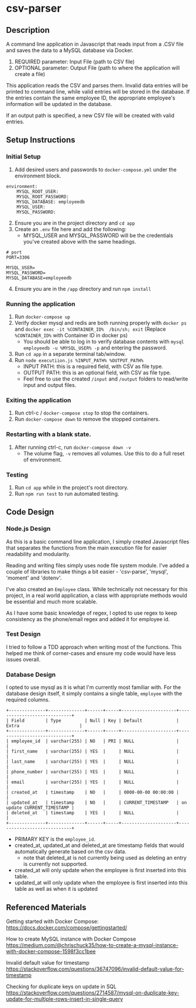 # csv-parser

## Description
A command line application in Javascript that reads input from a .CSV file and saves the data to a MySQL database via Docker.

1. REQUIRED parameter: Input File (path to CSV file)
2. OPTIONAL parameter: Output File (path to where the application will create a file)

This application reads the CSV and parses them.
Invalid data entries will be printed to command line, while valid entries will be stored in the database.
If the entries contain the same employee ID, the appropriate employee's information will be updated in the database.

If an output path is specified, a new CSV file will be created with valid entries.

## Setup Instructions

### Initial Setup
1. Add desired users and passwords to `docker-compose.yml` under the environment block.
```
environment:
    MYSQL_ROOT_USER:
    MYSQL_ROOT_PASSWORD: 
    MYSQL_DATABASE: employeedb
    MYSQL_USER: 
    MYSQL_PASSWORD: 
```
2. Ensure you are in the project directory and  `cd app`
3. Create an `.env` file here and add the following:
    - MYSQL_USER and MYSQL_PASSWORD will be the credentials you've created above with the same headings.
```
# port
PORT=3306

MYSQL_USER=
MYSQL_PASSWORD=
MYSQL_DATABASE=employeedb
```
4. Ensure you are in the `/app` directory and run `npm install` 

### Running the application

1. Run `docker-compose up`
2. Verify docker mysql and redis are both running properly with `docker ps` and
`docker exec -it %CONTAINER_ID%  /bin/sh; exit` (Replace `%CONTAINER_ID%` with Container ID in docker ps)
    - You should be able to log in to verify database contents with `mysql employeedb -u %MYSQL_USER% -p` and entering the password.
3. Run `cd app` in a separate terminal tab/window.
4. Run `node executiion.js %INPUT_PATH% %OUTPUT_PATH%`
    - INPUT PATH: this is a required field, with CSV as file type.
    - OUTPUT PATH: this is an optional field, with CSV as file type.
    - Feel free to use the created `/input` and `/output` folders to read/write input and output files.

### Exiting the application
1. Run ctrl-c / `docker-compose stop` to stop the containers.
2. Run `docker-compose down` to remove the stopped containers.

### Restarting with a blank state.
1. After running ctrl-c, run `docker-compose down -v`
    - The volume flag, `-v` removes all volumes. Use this to do a full reset of environment.

### Testing
1. Run `cd app` while in the project's root directory.
2. Run `npm run test` to run automated testing.

## Code Design
### Node.js Design
As this is a basic command line application, I simply created Javascript files that separates the functions from the main execution file for easier readability and modularity.

Reading and writing files simply uses node file system module.
I've added a couple of libraries to make things a bit easier - 'csv-parse', 'mysql', 'moment' and 'dotenv'.

I've also created an `Employee` class. While technically not necessary for this project, in a real world application, a class with appropriate methods would be essential and much more scalable.

As I have some basic knowledge of regex, I opted to use regex to keep consistency as the phone/email regex and added it for employee id.

### Test Design
I tried to follow a TDD approach when writing most of the functions. This helped me think of corner-cases and ensure my code would have less issues overall.

### Database Design
I opted to use mysql as it is what I'm currently most familiar with.
For the database design itself, it simply contains a single table, `employee` with the required columns.

```
+--------------+--------------+------+-----+---------------------+-----------------------------+
| Field        | Type         | Null | Key | Default             | Extra                       |
+--------------+--------------+------+-----+---------------------+-----------------------------+
| employee_id  | varchar(255) | NO   | PRI | NULL                |                             |
| first_name   | varchar(255) | YES  |     | NULL                |                             |
| last_name    | varchar(255) | YES  |     | NULL                |                             |
| phone_number | varchar(255) | YES  |     | NULL                |                             |
| email        | varchar(255) | YES  |     | NULL                |                             |
| created_at   | timestamp    | NO   |     | 0000-00-00 00:00:00 |                             |
| updated_at   | timestamp    | NO   |     | CURRENT_TIMESTAMP   | on update CURRENT_TIMESTAMP |
| deleted_at   | timestamp    | YES  |     | NULL                |                             |
+--------------+--------------+------+-----+---------------------+-----------------------------+
```
- PRIMARY KEY is the `employee_id`.
- created_at, updated_at and deleted_at are timestamp fields that would automatically generate based on the csv data.
    - note that deleted_at is not currently being used as deleting an entry is currently not supported.
- created_at will only update when the employee is first inserted into this table.
- updated_at will only update when the employee is first inserted into this table as well as when it is updated

## Referenced Materials

Getting started with Docker Compose: 
https://docs.docker.com/compose/gettingstarted/

How to create MySQL instance with Docker Compose
https://medium.com/@chrischuck35/how-to-create-a-mysql-instance-with-docker-compose-1598f3cc1bee

Invalid default value for timestamp
https://stackoverflow.com/questions/36747096/invalid-default-value-for-timestamp

Checking for duplicate keys on update in SQL
https://stackoverflow.com/questions/2714587/mysql-on-duplicate-key-update-for-multiple-rows-insert-in-single-query
